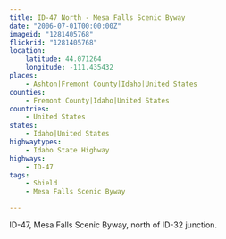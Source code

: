 ```yaml
---
title: ID-47 North - Mesa Falls Scenic Byway
date: "2006-07-01T00:00:00Z"
imageid: "1281405768"
flickrid: "1281405768"
location:
    latitude: 44.071264
    longitude: -111.435432
places:
    - Ashton|Fremont County|Idaho|United States
counties:
    - Fremont County|Idaho|United States
countries:
    - United States
states:
    - Idaho|United States
highwaytypes:
    - Idaho State Highway
highways:
    - ID-47
tags:
    - Shield
    - Mesa Falls Scenic Byway

---
```

ID-47, Mesa Falls Scenic Byway, north of ID-32 junction.